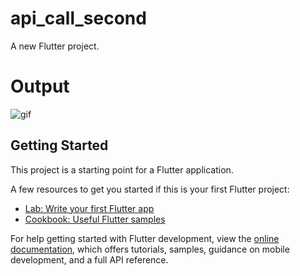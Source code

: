 # api_call_second

A new Flutter project.

# Output 

![gif](https://user-images.githubusercontent.com/109361169/232300872-0a5f979f-fdb1-481f-911f-135d68c129b3.gif) 

## Getting Started

This project is a starting point for a Flutter application.

A few resources to get you started if this is your first Flutter project:

- [Lab: Write your first Flutter app](https://docs.flutter.dev/get-started/codelab)
- [Cookbook: Useful Flutter samples](https://docs.flutter.dev/cookbook)

For help getting started with Flutter development, view the
[online documentation](https://docs.flutter.dev/), which offers tutorials,
samples, guidance on mobile development, and a full API reference.
